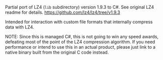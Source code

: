 Partial port of LZ4 (`lib` subdirectory) version 1.9.3 to C#. See original LZ4 readme for details.
https://github.com/lz4/lz4/tree/v1.9.3

Intended for interaction with custom file formats that internally compress data with LZ4.

NOTE: Since this is managed C#, this is not going to win any speed awards, defeating most of the point of the LZ4 compression algorithm. If you need performance or intend to use this in an actual product, please just link to a native binary built from the original C code instead.
